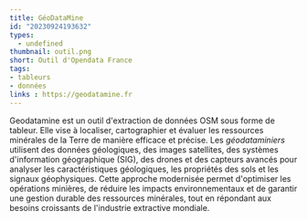 ```yaml
---
title: GéoDataMine
id: "20230924193632"
types:
  - undefined
thumbnail: outil.png
short: Outil d'Opendata France
tags:
- tableurs
- données
links : https://geodatamine.fr
---
```



Geodatamine est un outil d'extraction de données OSM sous forme de tableur. Elle vise à localiser, cartographier et évaluer les ressources minérales de la Terre de manière efficace et précise. Les *géodataminiers* utilisent des données géologiques, des images satellites, des systèmes d'information géographique (SIG), des drones et des capteurs avancés pour analyser les caractéristiques géologiques, les propriétés des sols et les signaux géophysiques. Cette approche modernisée permet d'optimiser les opérations minières, de réduire les impacts environnementaux et de garantir une gestion durable des ressources minérales, tout en répondant aux besoins croissants de l'industrie extractive mondiale.


